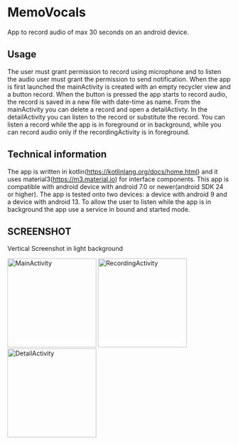 # MemoVocals
 App to record audio of max 30 seconds on an android device.

 ## Usage
 The user must grant permission to record using microphone and to listen the audio user must grant the permission to send notification.
 When the app is first launched the mainActivity is created with an empty recycler view and a button record. When the button is pressed the app starts to   record audio, the record is saved in a new file with date-time as name.
 From the mainActivity you can delete a record and open a detailActivty.
 In the detailActivity you can listen to the record or substitute the record.
 You can listen a record while the app is in foreground or in background, while you can record audio only if the recordingActivity is in foreground.

 ## Technical information
 The app is written in kotlin(https://kotlinlang.org/docs/home.html) and it uses material3(https://m3.material.io) for interface components. This app is compatible with android device with android 7.0 or newer(android SDK 24 or higher). The app is tested onto two devices: a device with android 9 and a device with android 13.
 To allow the user to listen while the app is in background the app use a service in bound and started mode.


 ## SCREENSHOT
 Vertical Screenshot in light background
 <p float="left">
  <img src="https://github.com/Sproc01/MemoVocals/assets/95143387/e8cdb3e0-6bfb-40d4-87f2-c6f6894bed92" alt="MainActivity" width="200" />
  <img src="https://github.com/Sproc01/MemoVocals/assets/95143387/244c3b19-6956-40fe-a16c-50b16b0dcc20" alt="RecordingActivity" width="200" /> 
  <img src="https://github.com/Sproc01/MemoVocals/assets/95143387/02fc534e-ccc5-4a5d-9262-6342042a463b" alt="DetailActivity" width="200"/>
</p>

 

